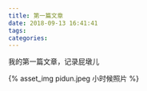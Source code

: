 ```yaml
---
title: 第一篇文章
date: 2018-09-13 16:41:41
tags:
categories:
---
```


我的第一篇文章，记录屁墩儿





{% asset_img pidun.jpeg 小时候照片 %}



